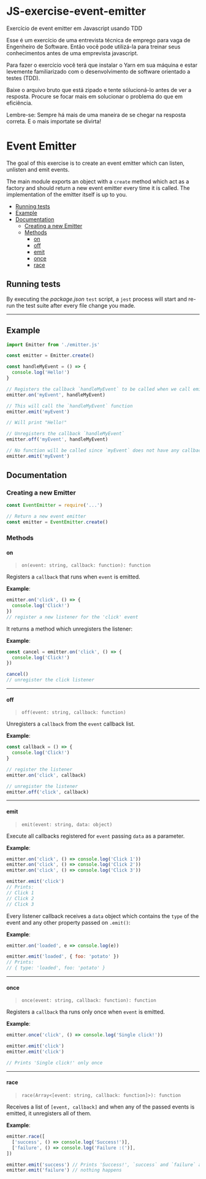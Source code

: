 # JS-exercise-event-emitter
Exercício de event emitter em Javascript usando TDD

Esse é um exercício de uma entrevista técnica de emprego para vaga de Engenheiro de Software. Então você pode utilizá-la para treinar seus conhecimentos antes de uma emprevista javascript. 

Para fazer o exercício você terá que instalar o Yarn em sua máquina e estar levemente familiarizado com o desenvolvimento de software orientado a testes (TDD).

Baixe o arquivo bruto que está zipado e tente sólucioná-lo antes de ver a resposta. 
Procure se focar mais em solucionar o problema do que em eficiência. 

Lembre-se: Sempre há mais de uma maneira de se chegar na resposta correta. E o mais importate se divirta!


# Event Emitter

The goal of this exercise is to create an event emitter which can listen, unlisten and emit events.

The main module exports an object with a `create` method which act as a factory and should return a new event emitter every time it is called. The implementation of the emitter itself is up to you.

<!-- @import "[TOC]" {cmd="toc" depthFrom=2 depthTo=6 orderedList=false} -->

<!-- code_chunk_output -->

- [Running tests](#running-tests)
- [Example](#example)
- [Documentation](#documentation)
  - [Creating a new Emitter](#creating-a-new-emitter)
  - [Methods](#methods)
    - [on](#on)
    - [off](#off)
    - [emit](#emit)
    - [once](#once)
    - [race](#race)

<!-- /code_chunk_output -->

## Running tests

By executing the _package.json_ `test` script, a `jest` process will start and re-run the test suite after every file change you made.

---

## Example

```js
import Emitter from './emitter.js'

const emitter = Emitter.create()

const handleMyEvent = () => {
  console.log('Hello!')
}

// Registers the callback `handleMyEvent` to be called when we call emitter.emit passing `myEvent` as parameter
emitter.on('myEvent', handleMyEvent)

// This will call the `handleMyEvent` function
emitter.emit('myEvent')

// Will print "Hello!"

// Unregisters the callback `handleMyEvent`
emitter.off('myEvent', handleMyEvent)

// No function will be called since `myEvent` does not have any callbacks assigned to it anymore
emitter.emit('myEvent')

```

## Documentation

### Creating a new Emitter

```js
const EventEmitter = require('...')

// Return a new event emitter
const emitter = EventEmitter.create()
```

### Methods

#### on

> `on(event: string, callback: function): function`

Registers a `callback` that runs when `event` is emitted.

**Example**:

```js
emitter.on('click', () => {
  console.log('Click!')
})
// register a new listener for the 'click' event
```

It returns a method which unregisters the listener:

**Example**:

```js
const cancel = emitter.on('click', () => {
  console.log('Click!')
})

cancel()
// unregister the click listener
```

---

#### off

> `off(event: string, callback: function)`

Unregisters a `callback` from the `event` callback list.

**Example**:

```js
const callback = () => {
  console.log('Click!')
}

// register the listener
emitter.on('click', callback)

// unregister the listener
emitter.off('click', callback)
```

---

#### emit

> `emit(event: string, data: object)`

Execute all callbacks registered for `event` passing `data` as a parameter.

**Example**:

```js
emitter.on('click', () => console.log('Click 1'))
emitter.on('click', () => console.log('Click 2'))
emitter.on('click', () => console.log('Click 3'))

emitter.emit('click')
// Prints:
// Click 1
// Click 2
// Click 3
```

Every listener callback receives a `data` object which contains the `type` of the event and any other property passed on `.emit()`:

**Example**:

```js
emitter.on('loaded', e => console.log(e))

emitter.emit('loaded', { foo: 'potato' })
// Prints:
// { type: 'loaded', foo: 'potato' }
```

---

#### once

> `once(event: string, callback: function): function`

Registers a `callback` tha runs only once when `event` is emitted.

**Example**:

```js
emitter.once('click', () => console.log('Single click!'))

emitter.emit('click')
emitter.emit('click')

// Prints 'Single click!' only once
```

---

#### race

> `race(Array<[event: string, callback: function]>): function`

Receives a list of `[event, callback]` and when any of the passed events is emitted, it unregisters all of them.

**Example**:

```js
emitter.race([
  ['success', () => console.log('Success!')],
  ['failure', () => console.log('Failure :(')],
])

emitter.emit('success') // Prints 'Success!', `success` and `failure` are unregistered.
emitter.emit('failure') // nothing happens
```

